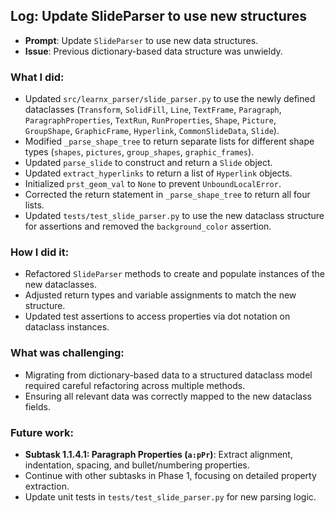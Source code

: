 ## Log: Update SlideParser to use new structures
- **Prompt**: Update `SlideParser` to use new data structures.
- **Issue**: Previous dictionary-based data structure was unwieldy.

### What I did:
- Updated `src/learnx_parser/slide_parser.py` to use the newly defined dataclasses (`Transform`, `SolidFill`, `Line`, `TextFrame`, `Paragraph`, `ParagraphProperties`, `TextRun`, `RunProperties`, `Shape`, `Picture`, `GroupShape`, `GraphicFrame`, `Hyperlink`, `CommonSlideData`, `Slide`).
- Modified `_parse_shape_tree` to return separate lists for different shape types (`shapes`, `pictures`, `group_shapes`, `graphic_frames`).
- Updated `parse_slide` to construct and return a `Slide` object.
- Updated `extract_hyperlinks` to return a list of `Hyperlink` objects.
- Initialized `prst_geom_val` to `None` to prevent `UnboundLocalError`.
- Corrected the return statement in `_parse_shape_tree` to return all four lists.
- Updated `tests/test_slide_parser.py` to use the new dataclass structure for assertions and removed the `background_color` assertion.

### How I did it:
- Refactored `SlideParser` methods to create and populate instances of the new dataclasses.
- Adjusted return types and variable assignments to match the new structure.
- Updated test assertions to access properties via dot notation on dataclass instances.

### What was challenging:
- Migrating from dictionary-based data to a structured dataclass model required careful refactoring across multiple methods.
- Ensuring all relevant data was correctly mapped to the new dataclass fields.

### Future work:
- **Subtask 1.1.4.1: Paragraph Properties (`a:pPr`)**: Extract alignment, indentation, spacing, and bullet/numbering properties.
- Continue with other subtasks in Phase 1, focusing on detailed property extraction.
- Update unit tests in `tests/test_slide_parser.py` for new parsing logic.
